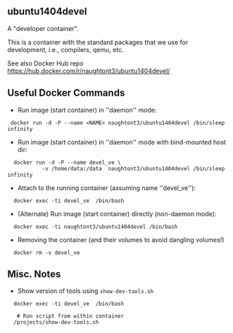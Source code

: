ubuntu1404devel
---------------

A "developer container".

This is a container with the standard packages that we use for development,
i.e., compilers, qemu, etc.

See also Docker Hub repo
https://hub.docker.com/r/naughtont3/ubuntu1404devel/


Useful Docker Commands
----------------------
- Run image (start container) in ''daemon'' mode:
```
 docker run -d -P --name <NAME> naughtont3/ubuntu1404devel /bin/sleep infinity
```

- Run image (start container) in ''daemon'' mode with bind-mounted host dir:
```
  docker run -d -P --name devel_ve \
           -v /home/data:/data  naughtont3/ubuntu1404devel /bin/sleep infinity
```

- Attach to the running container (assuming name ''devel_ve''):
```
  docker exec -ti devel_ve  /bin/bash
```

- (Alternate) Run image (start container) directly (non-daemon mode):
```
  docker exec -ti naughtont3/ubuntu1404devel /bin/bash
```

- Removing the container (and their volumes to avoid dangling volumes!)
```
  docker rm -v devel_ve
```

Misc. Notes
-----------
- Show version of tools using ```show-dev-tools.sh```
```
  docker exec -ti devel_ve  /bin/bash

   # Run script from within container
  /projects/show-dev-tools.sh
```

